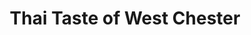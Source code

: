 ---
layout: place
title: "Thai Taste of West Chester"
permalink: /ohio/west-chester-township/thai-taste-of-west-chester.html
stateAbbr: OH
stateName: Ohio
cityName: West Chester Township
place_id: ChIJ10vI-n1aQIgRwD6XHolzgoI
photos:
  - name: >-
      places/ChIJ10vI-n1aQIgRwD6XHolzgoI/photos/AeeoHcKVb1HxcJFGGqraARcU3a2bdrvVMpfUEASubHwEriGKWqQKZsnO4xM_MU0Xnttt6zevyTHv7PwZi9poSV4c_jaFbgFlcF40A8qYZR19RW8JwQEr0N1XTr3tqAqpTSjsNJTHmh9NfKhPq4pCNqembr7PrS1FA2C9jrywputsSVFCyQgkj4LDC5I4B0IN_rtp8p7qFjkPjLIYAwnJW6vDNBRtLMg5oOivqtaH9Kst53dTomtyjcMBZnAvB_FseiiNtXm8Q1t9InyRx1TEngQDQFM7rzwV-M7aXZ2WI5JE28BH6BBKftwcBIuUpO8VFLoPZJ9EZJLAdr03wFutfTMwGUgGgH-iCqXMbedhiZiv8EP7NwscfhKpBhtfWAZ3xUoU3EdQ01rLOCKZOIN9aTm3simVxx0WDzsNCYvlaNDBhqyYZg
    widthPx: 4800
    heightPx: 3200
    authorAttributions:
      - displayName: Joseph Danzer (StreetView Photographer)
        uri: https://maps.google.com/maps/contrib/106100228333803048110
        photoUri: >-
          https://lh3.googleusercontent.com/a-/ALV-UjW5KiJ3PK3sDyyyA-KcHf-n0GfZOx4MgdzibkadQyhn9FGxWQGXrA=s100-p-k-no-mo
    flagContentUri: >-
      https://www.google.com/local/imagery/report/?cb_client=maps_api_places.places_api&image_key=!1e10!2sCIHM0ogKEICAgID4ytPKZA&hl=en-US
    googleMapsUri: >-
      https://www.google.com/maps/place//data=!3m4!1e2!3m2!1sCIHM0ogKEICAgID4ytPKZA!2e10!4m2!3m1!1s0x88405a7dfac84bd7:0x828273891e973ec0
  - name: >-
      places/ChIJ10vI-n1aQIgRwD6XHolzgoI/photos/AeeoHcJ7WCWYSxa_eqFwAi6hfvEyNeTPYRM505HqSKYt5wnid7LbUdHoZqAtJdOA6a5G2IICKElH7JyTPetqmW3Eun6GHZAlTGNsE-1vGdOzl8L-pp6qaAG0Btekg-lF43gS4kn6V6DJjr2CYQ2smtzj5NB2KdXE6rwHuF59p4bwKKdQxJOSWzuP2Mx_T5_phJofy4ig_tVtmxseBBo__tLZR6S91s5PthrgKf4ghU_z4h2bfCraXIwNODwR4r-2WAwPvR00ZuQrNxz-jcY9I9LBZwX1uNQsjJDBrKOyMnlBnofIEp4F2hKSSA5LfhFvYS5dyUgYgBa7IklLK6Zg0-S-1XO7SHSIZzBRXL3npj3HOah_sHpZxZyEW_KZ3JnkSkzujNGefIuCAn_O-yNrcXJpclcdDco_5q5BCoFRW3hGO_nPEGjO
    widthPx: 1920
    heightPx: 1080
    authorAttributions:
      - displayName: Ryan ONeill
        uri: https://maps.google.com/maps/contrib/105191290960947602213
        photoUri: >-
          https://lh3.googleusercontent.com/a-/ALV-UjV9sCBUdfLM9rm-3TvgBYe1mINX5LEeEs-pZoD6rIfXtOntIIA4=s100-p-k-no-mo
    flagContentUri: >-
      https://www.google.com/local/imagery/report/?cb_client=maps_api_places.places_api&image_key=!1e10!2sCIHM0ogKEICAgICE5rnzsAE&hl=en-US
    googleMapsUri: >-
      https://www.google.com/maps/place//data=!3m4!1e2!3m2!1sCIHM0ogKEICAgICE5rnzsAE!2e10!4m2!3m1!1s0x88405a7dfac84bd7:0x828273891e973ec0
  - name: >-
      places/ChIJ10vI-n1aQIgRwD6XHolzgoI/photos/AeeoHcKldkikVaqptiu0fKPVYSCQh1e-mfDStFbENGPZJQlzKFWP2RrzvFPyXYlLUMVtt6fu3yueF28oJaDaFwJImHhM9jtoXQ6wHwd88Lj1VTICOmncOcbFmH4-RZSKmypNOdOnbxPp7g1NXSTYYl0wokIMjBo3y9mS6cSanu-cEU31ybUv480ogIn5UFvjsVPIPWOwVUdqU3PHhxZ7JNXEev3nr_3dluc0V8g68XfiSTnej8Lc9bONOG8F8FxWGQnZrjixtLUeXLBfOGG3T5J211EiId-OlGKRy7i1beL3jaYAyR0ugSVP917vLRJy24Xs45XCenCuSXkKZU0whQB-66uDi8WCPGsMf9P8eldEUTuR69gRd702TAULvNy_TMDYMRaMcP5kgiWFlCrPvjgRc7MAOVaanrbIJw6y_TIvwyT5KMHGJ4PZzHjCwE-CKA
    widthPx: 4000
    heightPx: 3000
    authorAttributions:
      - displayName: Heather Fox
        uri: https://maps.google.com/maps/contrib/104661102964806483049
        photoUri: >-
          https://lh3.googleusercontent.com/a-/ALV-UjVbvc0y06uhHoROeub76Rh1-S2e93qOqktKhV_2f9Io7xYCJB4=s100-p-k-no-mo
    flagContentUri: >-
      https://www.google.com/local/imagery/report/?cb_client=maps_api_places.places_api&image_key=!1e10!2sCIABIhAGbzaqDSrlAmfsf-kACdJh&hl=en-US
    googleMapsUri: >-
      https://www.google.com/maps/place//data=!3m4!1e2!3m2!1sCIABIhAGbzaqDSrlAmfsf-kACdJh!2e10!4m2!3m1!1s0x88405a7dfac84bd7:0x828273891e973ec0
  - name: >-
      places/ChIJ10vI-n1aQIgRwD6XHolzgoI/photos/AeeoHcIAHkVY0MFvrnIpQX-ySHagfA3a8qMf4yayxd_xFigoBTn5bd-39dgIlwq36wt3QsQnQUa9rlUhoji420QZGTzfZ3rbhAPxc_NBM5Dnt59VFlfFvw0pHItmaLhPN0GMfXCW-HcAgPrH81c0ooIPTrAHONY8C57JStWz2AqQU2ZgA5MNeZ0UAjYHsgRbjOP1RYGK81f8H0mfvs35HtAl9jNjFAC227yBOTI8bALea8zFXiUZo4Sy9GvQN2VePJWdpXTXHaus_jgt_caobVh12pzKHd7xPW71wI1ljuS2pQejdzi4LzgJUHdimBuzBgIiEC7Ov11rpVqXy8-yZu38BjXpaKDOBecWyH8zcrP2pTvp8jIOSfFWOrWeKwpkVPYxGkJHCRF0QF0E2PWIeAP6-jH1_-sZG5PcpYvBaMqTbp0SiS0
    widthPx: 3456
    heightPx: 4608
    authorAttributions:
      - displayName: Maribel Andrade
        uri: https://maps.google.com/maps/contrib/116117454066976684225
        photoUri: >-
          https://lh3.googleusercontent.com/a/ACg8ocJE3P6V7FkIfqONpV7vPg2NB-KPOrzIUNz8obICKu6MMV7A5g=s100-p-k-no-mo
    flagContentUri: >-
      https://www.google.com/local/imagery/report/?cb_client=maps_api_places.places_api&image_key=!1e10!2sCIHM0ogKEICAgIDZpLaOngE&hl=en-US
    googleMapsUri: >-
      https://www.google.com/maps/place//data=!3m4!1e2!3m2!1sCIHM0ogKEICAgIDZpLaOngE!2e10!4m2!3m1!1s0x88405a7dfac84bd7:0x828273891e973ec0
  - name: >-
      places/ChIJ10vI-n1aQIgRwD6XHolzgoI/photos/AeeoHcILFsYvKxSfKfGfuZvfmYhl7ydAFoTL1HY0T9e5TYxpvPGKAsFuTTLUhcH-kMbitYdTFK4IwasDnd7c_98lrYHo0_0Ur7Pd-LIpOryb5MULCslRdBt0B-MnLedddpJWYffGjZkNs7tSVVlSa-ohNfzPugcg5iWCLmJAZqXnOUHjn_e_tOJt8g0HuDcOlk4O93C4uVykDnZtykSBm5ZYWUlrgU8lb7h3XvI-UCldARcLLXSXn67eQIwsMIoW8zkEQuI3mTf2HxeDzmLj4VQuK7GywHTS9zaX1QiUUBEZciJ3KYZ9qMy8hfsDH2OdHzJB11uJJft5z0Ic2iTvbfudyKCnJ4dQv5jVOM29tRIzB3WgL1yXpvZ0Mr8oCIvybbtQWvYP622ZgwbxIvsRisugEW9VEDFv740z1pmZ4d2eRi5z5g
    widthPx: 4032
    heightPx: 3024
    authorAttributions:
      - displayName: Lauren
        uri: https://maps.google.com/maps/contrib/117295893050325341038
        photoUri: >-
          https://lh3.googleusercontent.com/a/ACg8ocIwsgiams6UyYH08Wdv-Tb8_bE-3-LJzk6-fgnCIJQYmVXSHg=s100-p-k-no-mo
    flagContentUri: >-
      https://www.google.com/local/imagery/report/?cb_client=maps_api_places.places_api&image_key=!1e10!2sCIHM0ogKEICAgID5vqi-CQ&hl=en-US
    googleMapsUri: >-
      https://www.google.com/maps/place//data=!3m4!1e2!3m2!1sCIHM0ogKEICAgID5vqi-CQ!2e10!4m2!3m1!1s0x88405a7dfac84bd7:0x828273891e973ec0
  - name: >-
      places/ChIJ10vI-n1aQIgRwD6XHolzgoI/photos/AeeoHcKjzacMTQj0xXWfhCaZLq7XG2FLkuzp-JKpHOcCFE41QcuTIf3J2HiAGsYEZt9lTJUnTKCuvBVpRubrY9tcBXtzlaMLPklaF3zAVk-hEl62dY9qLq-5AQAIlsEqalRpH6HE-QdXyG7_FU-NmfvVV8dkNm0MZuR3-qlrLcxAAsoc5dvSnsGRhrKgge3TMvODcL-xIevR23eKH4r24c4WMYOROzd-qAM15bjIBIjz39i30eF3u1-59hkRD4kze_oyaSDTj3rBXM02xZ3iJXon_wb38XWIvFgHETnsf3AUK2mF59IbmwNDO7SlJTW_xw6xTwkMn469UmG-4sEwwD54XmjDjRxIpP1PopUHdukemNYD9uIGauRXDXIfTxUsyQeZ3nrnQYdofka77nL0UXST-czR4wdhq-rTynzYkjOZlo9mXw
    widthPx: 3000
    heightPx: 4000
    authorAttributions:
      - displayName: Bre B
        uri: https://maps.google.com/maps/contrib/113364716222441120559
        photoUri: >-
          https://lh3.googleusercontent.com/a-/ALV-UjVoRuARZTFQRtnm-7YRKL7B2qE9vR4uTqKS0nXrdrtAmkey6j2fiw=s100-p-k-no-mo
    flagContentUri: >-
      https://www.google.com/local/imagery/report/?cb_client=maps_api_places.places_api&image_key=!1e10!2sCIHM0ogKEICAgICx37mYLQ&hl=en-US
    googleMapsUri: >-
      https://www.google.com/maps/place//data=!3m4!1e2!3m2!1sCIHM0ogKEICAgICx37mYLQ!2e10!4m2!3m1!1s0x88405a7dfac84bd7:0x828273891e973ec0
  - name: >-
      places/ChIJ10vI-n1aQIgRwD6XHolzgoI/photos/AeeoHcK0QUrN2qi9lRyRWNkI1zB9ogq2PORm22Fj7OnfIbLFtm7LPnXAyiPMfElJzlbq-Nx0Itsi8Y2cIALXeZsrQxxWtxFTumGGnOylETwhjfpSg9J7ZRUpc8tgtk-vAML5bBZpYf28TE3_ZSj1tb7EqOyL0S9fwwSBSi2AZAdBqoraLyE8NgPoFxeBkl5o-LG7wqQX1N8sNWBvxD4UnzIceSfzK0lCiyfQYRuro9eWUYDCBlHbCFlczHqgKeDKvpXbvhmQQSQRZgW0YEnW41E0LMQF7EpZLRgBWZoYrlG2gTnji9FoIzlJRgknO61d7IYNpvk1ewhuyF7R4rH_-Bob159gCcnhCY0bnnUxsq8UrwDd10s3HBlbyilkkNmj_uPMkC6_m6GdyrE3irftN8vrKpTzQpifQR6I6CE2HL6NUsgMTA
    widthPx: 4032
    heightPx: 3024
    authorAttributions:
      - displayName: Luis Sanchez
        uri: https://maps.google.com/maps/contrib/100859855139561101010
        photoUri: >-
          https://lh3.googleusercontent.com/a-/ALV-UjXqxdY0n0kqiIRJByu_0rq5U0duHtcq-Ivv33t6_YvtHaza86tZ=s100-p-k-no-mo
    flagContentUri: >-
      https://www.google.com/local/imagery/report/?cb_client=maps_api_places.places_api&image_key=!1e10!2sCIHM0ogKEICAgICBkt3ZTw&hl=en-US
    googleMapsUri: >-
      https://www.google.com/maps/place//data=!3m4!1e2!3m2!1sCIHM0ogKEICAgICBkt3ZTw!2e10!4m2!3m1!1s0x88405a7dfac84bd7:0x828273891e973ec0
  - name: >-
      places/ChIJ10vI-n1aQIgRwD6XHolzgoI/photos/AeeoHcLMzdpO9c32Oj3HaGKEtRWgga-qD28dSYuT5nhdotwP7vwaPrnAS5RRTRJ_JhY3DQwUuZYNw5SuooH7Vl78EF4Wr8tkdmfuer8iH_WDQPu4hqpdNTqNaPvNhl7eSG_4FLXBeJGi6sDtuqbiQfp_xzDto97lz5flg_EfUfHLeAETlQFN_WgDRRt9GlHmHimBt2I_wkqbVtVtR4r3YiZVTbUjRZ1K1OxW_JuHuD23lQpUJCRrJ8CC0gaqmOYbIoVceLkaf2jHJNbT034xrtj2szI8-1OJA5ld7S3mDhjzNGTxWtVbcHv05Nx_jZpt371GsDKaJhi1PKEArOdKZidsy1R6r6DdX46sjtLmnnzEzxi84MxxuvB2BHEo61lIP1bGRyDmNcjXWZnM0HLS4C49iXQGOAULhaugZReS_H7TMu7Al5Kg
    widthPx: 3000
    heightPx: 4000
    authorAttributions:
      - displayName: Bre B
        uri: https://maps.google.com/maps/contrib/113364716222441120559
        photoUri: >-
          https://lh3.googleusercontent.com/a-/ALV-UjVoRuARZTFQRtnm-7YRKL7B2qE9vR4uTqKS0nXrdrtAmkey6j2fiw=s100-p-k-no-mo
    flagContentUri: >-
      https://www.google.com/local/imagery/report/?cb_client=maps_api_places.places_api&image_key=!1e10!2sCIHM0ogKEICAgICx37mYjQE&hl=en-US
    googleMapsUri: >-
      https://www.google.com/maps/place//data=!3m4!1e2!3m2!1sCIHM0ogKEICAgICx37mYjQE!2e10!4m2!3m1!1s0x88405a7dfac84bd7:0x828273891e973ec0
  - name: >-
      places/ChIJ10vI-n1aQIgRwD6XHolzgoI/photos/AeeoHcILdDh9CQeOmPD5du4Lryx1LYhsHaaSXwdrTCXFYZc6lvx5WoTj79raxJEJr_y6x6fJDyxuInCxbcuX8lzKHNEuhdZa7tEBhBSNplXQO_R8oJOklmvyl1U4aO6IIj61073_SADmuiRfaemy2_SgOapn4e9kClhSIGtZKfA5jJmwV6F7Fp1qYlqwEARwEv7QMOlskLkY--Ya-87OESQeG2h4oiwq09vrkRDD0s4IJz6ZSI8sDXf4NMjHG-rVLusAPZChcq2m2mL6673Gq5yXVuoLhWY5W00ETe9fhjfLXz4J30xb09lDSiA3erm5awFK1tIF3q4k8BxveUyF3NizCGDPXqGYnmpzgkBN1uhwdWO2HXe3HWZXA-kcbWQWgPSj4JkXHv_nrik6vPL2ibQ2bP8zdfiCdecZbYYW2pHpJmebzg
    widthPx: 4032
    heightPx: 3024
    authorAttributions:
      - displayName: Luis Sanchez
        uri: https://maps.google.com/maps/contrib/100859855139561101010
        photoUri: >-
          https://lh3.googleusercontent.com/a-/ALV-UjXqxdY0n0kqiIRJByu_0rq5U0duHtcq-Ivv33t6_YvtHaza86tZ=s100-p-k-no-mo
    flagContentUri: >-
      https://www.google.com/local/imagery/report/?cb_client=maps_api_places.places_api&image_key=!1e10!2sCIHM0ogKEICAgICxjKr2ag&hl=en-US
    googleMapsUri: >-
      https://www.google.com/maps/place//data=!3m4!1e2!3m2!1sCIHM0ogKEICAgICxjKr2ag!2e10!4m2!3m1!1s0x88405a7dfac84bd7:0x828273891e973ec0
  - name: >-
      places/ChIJ10vI-n1aQIgRwD6XHolzgoI/photos/AeeoHcI_Bh3aMy8BkVF55M2lUgJPk-y9wnf09kwP4b3bTBPQfENV-QsMq2LY7TVsVH6q9TaLSFGS5w18M6u7fNDzeepZnj5G5rhr2SAiQNS9HEirxoh80OyQvo-FocsLy_8vmOJvdSn-V9WwCA0IxAh4i1UV2XhkeuFFX-Bygjtf6z2NX7dsgOZgiWefw4G1vgAJObUU-aJq-2rmAHaFCtObNM-4NykoPad3liS8SBf7-Wav5V_ba7WkmAfNC7aEoJQB6H4O7BZ4MHzK9Ot1UL0rF1gSUK4eXXLPv6iHhjPCSEcwBhnCYryNmEiWkHREChAYgHUqksIV3Dsh8ZYzFL90hBVk9A34Zpkgq-V4ge1aZreF2YSQl_b0qjj6bj73eDbSzleM36TIKplrH24wkW7qRDsbMrOFX7FmTNF-MLRbhFvdNCcw
    widthPx: 4032
    heightPx: 3024
    authorAttributions:
      - displayName: Luis Sanchez
        uri: https://maps.google.com/maps/contrib/100859855139561101010
        photoUri: >-
          https://lh3.googleusercontent.com/a-/ALV-UjXqxdY0n0kqiIRJByu_0rq5U0duHtcq-Ivv33t6_YvtHaza86tZ=s100-p-k-no-mo
    flagContentUri: >-
      https://www.google.com/local/imagery/report/?cb_client=maps_api_places.places_api&image_key=!1e10!2sCIHM0ogKEICAgIDJzbDbhgE&hl=en-US
    googleMapsUri: >-
      https://www.google.com/maps/place//data=!3m4!1e2!3m2!1sCIHM0ogKEICAgIDJzbDbhgE!2e10!4m2!3m1!1s0x88405a7dfac84bd7:0x828273891e973ec0
address: 6892 Tylersville Rd, West Chester Township, OH 45069, USA
street: 6892 Tylersville Rd
city: West Chester Township
state: OH
zip: '45069'
country: USA
neighborhood: null
latitude: '39.357870'
longitude: '-84.395551'
accessibility_options:
  wheelchairAccessibleParking: true
  wheelchairAccessibleEntrance: true
  wheelchairAccessibleSeating: true
business_status: OPERATIONAL
name: Thai Taste of West Chester
google_maps_links:
  directionsUri: >-
    https://www.google.com/maps/dir//''/data=!4m7!4m6!1m1!4e2!1m2!1m1!1s0x88405a7dfac84bd7:0x828273891e973ec0!3e0
  placeUri: https://maps.google.com/?cid=9404206004663959232
  writeAReviewUri: >-
    https://www.google.com/maps/place//data=!4m3!3m2!1s0x88405a7dfac84bd7:0x828273891e973ec0!12e1
  reviewsUri: >-
    https://www.google.com/maps/place//data=!4m4!3m3!1s0x88405a7dfac84bd7:0x828273891e973ec0!9m1!1b1
  photosUri: >-
    https://www.google.com/maps/place//data=!4m3!3m2!1s0x88405a7dfac84bd7:0x828273891e973ec0!10e5
primary_type: Thai Restaurant
opening_hours:
  regular: null
  current: null
secondary_opening_hours:
  regular:
    weekdayDescriptions: null
    type: null
  current:
    weekdayDescriptions: null
    type: null
phone: null
price_level: null
price_range: null
rating: null
rating_count: 0
website: null
description: null
reviews: null
parking_options: null
payment_options: null
allow_dogs: null
curbside_pickup: null
delivery: null
dine_in: null
good_for_children: null
good_for_groups: null
good_for_sports: null
live_music: null
menu_for_children: null
outdoor_seating: null
reservable: null
restroom: null
serves_beer: null
serves_breakfast: null
serves_brunch: null
serves_cocktails: null
serves_coffee: null
serves_dinner: null
serves_dessert: null
serves_lunch: null
serves_vegetarian_food: null
serves_wine: null
takeout: null

---